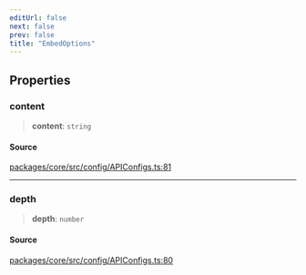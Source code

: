 ```yaml
---
editUrl: false
next: false
prev: false
title: "EmbedOptions"
---
```


## Properties

### content

> **content**: `string`

#### Source

[packages/core/src/config/APIConfigs.ts:81](https://github.com/mProjectsCode/obsidian-meta-bind-plugin/blob/8e08e1ccdd48957df7fc9ebdd7577cd62133b8ff/packages/core/src/config/APIConfigs.ts#L81)

***

### depth

> **depth**: `number`

#### Source

[packages/core/src/config/APIConfigs.ts:80](https://github.com/mProjectsCode/obsidian-meta-bind-plugin/blob/8e08e1ccdd48957df7fc9ebdd7577cd62133b8ff/packages/core/src/config/APIConfigs.ts#L80)
